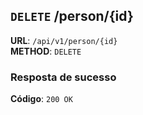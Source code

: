 ## `DELETE` /person/{id}
**URL**: `/api/v1/person/{id}` \
**METHOD**: `DELETE`

### Resposta de sucesso
**Código**: `200 OK` 
